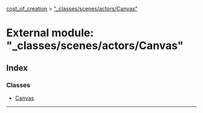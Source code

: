 [cost_of_creation](../README.md) > ["_classes/scenes/actors/Canvas"](../modules/__classes_scenes_actors_canvas_.md)



# External module: "_classes/scenes/actors/Canvas"

## Index

### Classes

* [Canvas](../classes/__classes_scenes_actors_canvas_.canvas.md)



---
